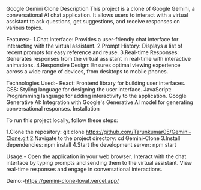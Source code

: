 Google Gemini Clone
Description
This project is a clone of Google Gemini, a conversational AI chat application. It allows users to interact with a virtual assistant to ask questions, get suggestions, and receive responses on various topics.

Features:-
1.Chat Interface: Provides a user-friendly chat interface for interacting with the virtual assistant.
2.Prompt History: Displays a list of recent prompts for easy reference and reuse.
3.Real-time Responses: Generates responses from the virtual assistant in real-time with interactive animations.
4.Responsive Design: Ensures optimal viewing experience across a wide range of devices, from desktops to mobile phones.

Technologies Used:-
React: Frontend library for building user interfaces.
CSS: Styling language for designing the user interface.
JavaScript: Programming language for adding interactivity to the application.
Google Generative AI: Integration with Google's Generative AI model for generating conversational responses.
Installation

To run this project locally, follow these steps:

1.Clone the repository: git clone https://github.com/Tarunkumar05/Gemini-Clone.git
2.Navigate to the project directory: cd Gemini-Clone
3.Install dependencies: npm install
4.Start the development server: npm start

Usage:-
Open the application in your web browser.
Interact with the chat interface by typing prompts and sending them to the virtual assistant.
View real-time responses and engage in conversational interactions.

Demo:-https://gemini-clone-lovat.vercel.app/

